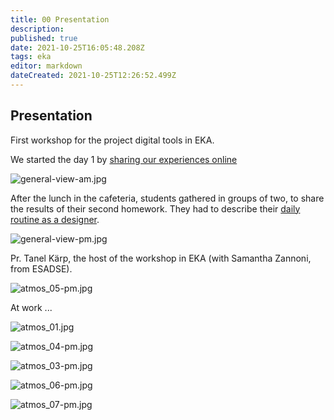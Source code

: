 ```yaml
---
title: 00 Presentation
description: 
published: true
date: 2021-10-25T16:05:48.208Z
tags: eka
editor: markdown
dateCreated: 2021-10-25T12:26:52.499Z
---
```


## Presentation

First workshop for the project digital tools in EKA.


We started the day 1 by [sharing our experiences online](/en/WORKSHOP/EKA-workshop/01-sharing-experiences)

![general-view-am.jpg](/general-view-am.jpg)

After the lunch in the cafeteria, students gathered in groups of two, to share the results of their second homework. They had to describe their [daily routine as a designer](/en/WORKSHOP/EKA-workshop/02-from-daily-routine-to-theme). 


![general-view-pm.jpg](/general-view-pm.jpg)

Pr. Tanel Kärp, the host of the workshop in EKA (with Samantha Zannoni, from ESADSE).

![atmos_05-pm.jpg](/atmos_05-pm.jpg)

At work ...

![atmos_01.jpg](/atmos_01.jpg)

![atmos_04-pm.jpg](/atmos_04-pm.jpg)

![atmos_03-pm.jpg](/atmos_03-pm.jpg)

![atmos_06-pm.jpg](/atmos_06-pm.jpg)

![atmos_07-pm.jpg](/atmos_07-pm.jpg)
